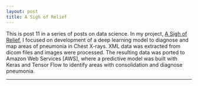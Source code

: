 ```yaml
---
layout: post
title: A Sigh of Relief
---
```


This is post 11 in a series of posts on data science.  In my project, [A Sigh of Relief](https://github.com/Codr99/Portfolio/blob/master/SighRelief.pdf), I focused on development of a deep learning model to diagnose and map areas of pneumonia in Chest X-rays. XML data was extracted from dicom files and images were processed. The resulting data was ported to Amazon Web Services [AWS], where a predictive model was built with Keras and Tensor Flow to identify areas with consolidation and diagnose pneumonia.

<hr>
